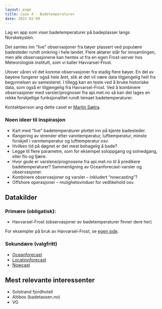 ```yaml
---
layout: page
title: Case 4 - Badetemperaturer
date: 2022-02-09
---
```


Lag en app som viser badetemperaturer på badeplasser langs Norskekysten.

Det samles inn “live” observasjoner fra bøyer plassert ved populære badesteder
rundt omkring i hele landet. Flere aktører står for innsamlingen, men alle
observasjonene kan hentes ut fra en egen Frost-server hos Meteorologisk
institutt, som vi kaller Havvarsel-Frost.

Utover våren vil det komme observasjoner fra stadig flere bøyer. En del av
bøyene fungerer også hele året, slik at det vil være data tilgjengelig helt fra
begynnelsen av semesteret. I tillegg kan en teste ved å bruke historiske data,
som også er tilgjengelig fra Havvarsel-Frost. Ved å kombinere observasjoner med
varsler/prognoser fra api.met.no så kan det lages en rekke forskjellige
funksjonalitet rundt temaet badetemperaturer.

Kontaktperson ang dette caset er [Martin Sætra](mailto:martinls@met.no).

### Noen ideer til inspirasjon
 * Kart med “live” badetemperaturer plottet inn på kjente badesteder.
 * Rangering av strender etter vanntemperatur, lufttemperatur, minste forskjell i vanntemperatur og lufttemperatur osv.
 * Hvilken tid på døgnet er det mest behagelig å bade?
 * Legge til flere parametre, som for eksempel soloppgang og solnedgang, eller flo og fjære.
 * Hvor gode er varslene/prognosene fra api.met.no til å predikere badetemperaturer? Sammenligning av Oceanforecast-varsler og observasjoner.
 * Kombinere observasjoner og varsler – inkludert “nowcasting”?
 * Offshore operasjoner – mulighetsvinduer for vedlikehold osv.

## Datakilder

### Primære (obligatisk):

 * Havvarsel-Frost (observasjoner av badetemperaturer finner dere her)

For eksempler på bruk av Havvarsel-Frost, se [egen side](/havvarsel/).

### Sekundære (valgfritt)

 * [Oceanforecast](/general)
 * [Locationforecast](/general)
 * [Nowcast](/general)

## Mest relevante interessenter

- Solstrand fjordhotell
- Altibox (badetassen.no)
- VG

